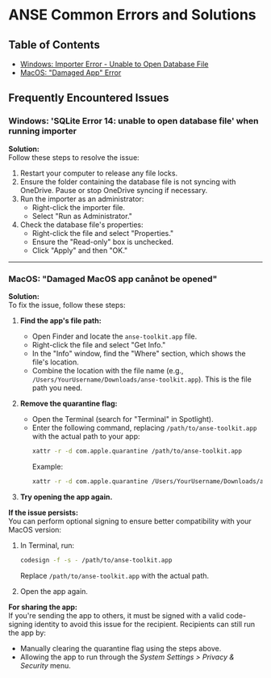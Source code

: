 # ANSE Common Errors and Solutions

## Table of Contents
- [Windows: Importer Error - Unable to Open Database File](#windows-sqlite-error-14-unable-to-open-database-file-when-running-importer)
- [MacOS: "Damaged App" Error](#macos-damaged-macos-app-can-not-be-opened)

## Frequently Encountered Issues

### Windows: 'SQLite Error 14: unable to open database file' when running importer

**Solution:**  
Follow these steps to resolve the issue:
1. Restart your computer to release any file locks.
2. Ensure the folder containing the database file is not syncing with OneDrive. Pause or stop OneDrive syncing if necessary.
3. Run the importer as an administrator:
   - Right-click the importer file.
   - Select "Run as Administrator."
4. Check the database file's properties:
   - Right-click the file and select "Properties."
   - Ensure the "Read-only" box is unchecked.
   - Click "Apply" and then "OK."

---

### MacOS: "Damaged MacOS app canånot be opened" 

**Solution:**  
To fix the issue, follow these steps:
1. **Find the app's file path:**  
   - Open Finder and locate the `anse-toolkit.app` file.
   - Right-click the file and select "Get Info."
   - In the "Info" window, find the "Where" section, which shows the file's location.  
   - Combine the location with the file name (e.g., `/Users/YourUsername/Downloads/anse-toolkit.app`). This is the file path you need.

2. **Remove the quarantine flag:**  
   - Open the Terminal (search for "Terminal" in Spotlight).
   - Enter the following command, replacing `/path/to/anse-toolkit.app` with the actual path to your app:
     ```bash
     xattr -r -d com.apple.quarantine /path/to/anse-toolkit.app
     ```
     Example:  
     ```bash
     xattr -r -d com.apple.quarantine /Users/YourUsername/Downloads/anse-toolkit.app
     ```
3. **Try opening the app again.**

**If the issue persists:**  
You can perform optional signing to ensure better compatibility with your MacOS version:
1. In Terminal, run:
   ```bash
   codesign -f -s - /path/to/anse-toolkit.app
   ```
   Replace `/path/to/anse-toolkit.app` with the actual path.

2. Open the app again.

**For sharing the app:**  
If you're sending the app to others, it must be signed with a valid code-signing identity to avoid this issue for the recipient. Recipients can still run the app by:
- Manually clearing the quarantine flag using the steps above.
- Allowing the app to run through the _System Settings > Privacy & Security_ menu.
